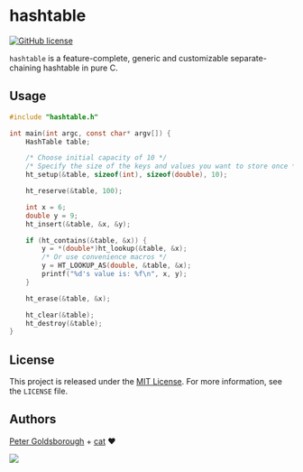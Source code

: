 # hashtable

[![GitHub license](https://img.shields.io/github/license/mashape/apistatus.svg?style=flat-square)](http://goldsborough.mit-license.org)

`hashtable` is a feature-complete, generic and customizable separate-chaining hashtable in pure C.

## Usage

```C
#include "hashtable.h"

int main(int argc, const char* argv[]) {
	HashTable table;

	/* Choose initial capacity of 10 */
	/* Specify the size of the keys and values you want to store once */
	ht_setup(&table, sizeof(int), sizeof(double), 10);

	ht_reserve(&table, 100);

	int x = 6;
	double y = 9;
	ht_insert(&table, &x, &y);

	if (ht_contains(&table, &x)) {
		y = *(double*)ht_lookup(&table, &x);
		/* Or use convenience macros */
		y = HT_LOOKUP_AS(double, &table, &x);
		printf("%d's value is: %f\n", x, y);
	}

	ht_erase(&table, &x);

	ht_clear(&table);
	ht_destroy(&table);
}
```

## License

This project is released under the [MIT License](http://goldsborough.mit-license.org). For more information, see the `LICENSE` file.

## Authors

[Peter Goldsborough](http://www.goldsborough.me) + [cat](https://goo.gl/IpUmJn) :heart:

<a href="https://gratipay.com/~goldsborough/"><img src="http://img.shields.io/gratipay/goldsborough.png?style=flat-square"></a>
